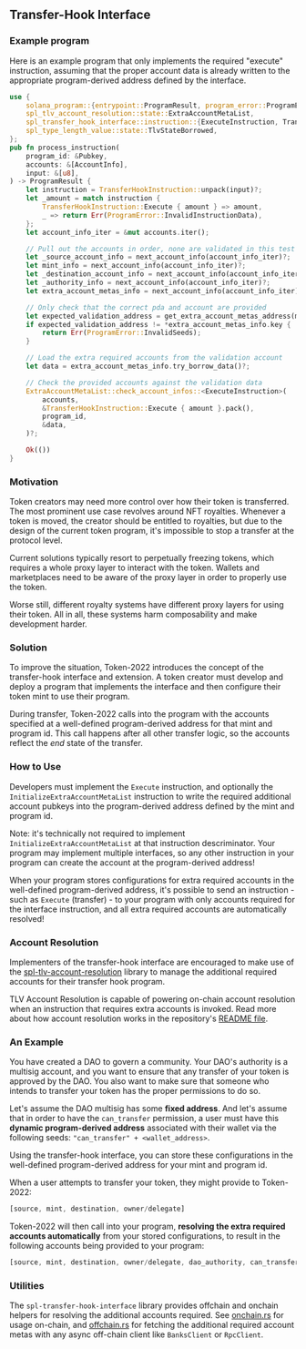 ## Transfer-Hook Interface

### Example program

Here is an example program that only implements the required "execute" instruction,
assuming that the proper account data is already written to the appropriate 
program-derived address defined by the interface.

```rust
use {
    solana_program::{entrypoint::ProgramResult, program_error::ProgramError},
    spl_tlv_account_resolution::state::ExtraAccountMetaList,
    spl_transfer_hook_interface::instruction::{ExecuteInstruction, TransferHookInstruction},
    spl_type_length_value::state::TlvStateBorrowed,
};
pub fn process_instruction(
    program_id: &Pubkey,
    accounts: &[AccountInfo],
    input: &[u8],
) -> ProgramResult {
    let instruction = TransferHookInstruction::unpack(input)?;
    let _amount = match instruction {
        TransferHookInstruction::Execute { amount } => amount,
        _ => return Err(ProgramError::InvalidInstructionData),
    };
    let account_info_iter = &mut accounts.iter();

    // Pull out the accounts in order, none are validated in this test program
    let _source_account_info = next_account_info(account_info_iter)?;
    let mint_info = next_account_info(account_info_iter)?;
    let _destination_account_info = next_account_info(account_info_iter)?;
    let _authority_info = next_account_info(account_info_iter)?;
    let extra_account_metas_info = next_account_info(account_info_iter)?;

    // Only check that the correct pda and account are provided
    let expected_validation_address = get_extra_account_metas_address(mint_info.key, program_id);
    if expected_validation_address != *extra_account_metas_info.key {
        return Err(ProgramError::InvalidSeeds);
    }

    // Load the extra required accounts from the validation account
    let data = extra_account_metas_info.try_borrow_data()?;

    // Check the provided accounts against the validation data
    ExtraAccountMetaList::check_account_infos::<ExecuteInstruction>(
        accounts,
        &TransferHookInstruction::Execute { amount }.pack(),
        program_id,
        &data,
    )?;

    Ok(())
}
```

### Motivation

Token creators may need more control over how their token is transferred. The
most prominent use case revolves around NFT royalties. Whenever a token is moved,
the creator should be entitled to royalties, but due to the design of the current
token program, it's impossible to stop a transfer at the protocol level.

Current solutions typically resort to perpetually freezing tokens, which requires
a whole proxy layer to interact with the token. Wallets and marketplaces need
to be aware of the proxy layer in order to properly use the token.

Worse still, different royalty systems have different proxy layers for using
their token. All in all, these systems harm composability and make development
harder.

### Solution

To improve the situation, Token-2022 introduces the concept of the transfer-hook
interface and extension. A token creator must develop and deploy a program that
implements the interface and then configure their token mint to use their program.

During transfer, Token-2022 calls into the program with the accounts specified
at a well-defined program-derived address for that mint and program id. This
call happens after all other transfer logic, so the accounts reflect the *end*
state of the transfer.

### How to Use

Developers must implement the `Execute` instruction, and optionally the
`InitializeExtraAccountMetaList` instruction to write the required additional account
pubkeys into the program-derived address defined by the mint and program id.

Note: it's technically not required to implement `InitializeExtraAccountMetaList`
at that instruction descriminator. Your program may implement multiple interfaces,
so any other instruction in your program can create the account at the program-derived
address!

When your program stores configurations for extra required accounts in the
well-defined program-derived address, it's possible to send an instruction -
such as `Execute` (transfer) - to your program with only accounts required
for the interface instruction, and all extra required accounts are
automatically resolved!

### Account Resolution

Implementers of the transfer-hook interface are encouraged to make use of the
[spl-tlv-account-resolution](https://github.com/solana-labs/solana-program-library/tree/master/libraries/tlv-account-resolution/README.md)
library to manage the additional required accounts for their transfer hook
program.

TLV Account Resolution is capable of powering on-chain account resolution
when an instruction that requires extra accounts is invoked.
Read more about how account resolution works in the repository's
[README file](https://github.com/solana-labs/solana-program-library/tree/master/libraries/tlv-account-resolution/README.md).

### An Example

You have created a DAO to govern a community. Your DAO's authority is a
multisig account, and you want to ensure that any transfer of your token is
approved by the DAO. You also want to make sure that someone who intends to
transfer your token has the proper permissions to do so.

Let's assume the DAO multisig has some **fixed address**. And let's assume that
in order to have the `can_transfer` permission, a user must have this
**dynamic program-derived address** associated with their wallet via the
following seeds: `"can_transfer" + <wallet_address>`.

Using the transfer-hook interface, you can store these configurations in the
well-defined program-derived address for your mint and program id.

When a user attempts to transfer your token, they might provide to Token-2022:

```rust
[source, mint, destination, owner/delegate]
```

Token-2022 will then call into your program,
**resolving the extra required accounts automatically** from your stored
configurations, to result in the following accounts being provided to your
program:

```rust
[source, mint, destination, owner/delegate, dao_authority, can_transfer_pda]
```

### Utilities

The `spl-transfer-hook-interface` library provides offchain and onchain helpers
for resolving the additional accounts required. See
[onchain.rs](https://github.com/solana-labs/solana-program-library/tree/master/token/transfer-hook/interface/src/onchain.rs)
for usage on-chain, and
[offchain.rs](https://github.com/solana-labs/solana-program-library/tree/master/token/transfer-hook/interface/src/offchain.rs)
for fetching the additional required account metas with any async off-chain client
like `BanksClient` or `RpcClient`.
